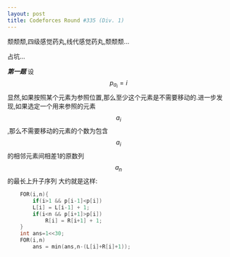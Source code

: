 ```yaml
---
layout: post
title: Codeforces Round #335 (Div. 1)
---
```

颓颓颓,四级感觉药丸,线代感觉药丸,颓颓颓...

占坑...

***第一题***
设$$p_{a_i}=i$$显然,如果按照某个元素为参照位置,那么至少这个元素是不需要移动的.进一步发现,如果选定一个用来参照的元素$$a_i$$,那么不需要移动的元素的个数为包含$$a_i$$的相邻元素间相差1的原数列$${a_n}$$的最长上升子序列
大约就是这样:
```c++
    FOR(i,n){
        if(i>1 && p[i-1]<p[i])
        L[i] = L[i-1] + 1;
        if(i<n && p[i+1]>p[i])
            R[i] = R[i+1] + 1;
    }
    int ans=1<<30;
    FOR(i,n)
        ans = min(ans,n-(L[i]+R[i]+1));
```
